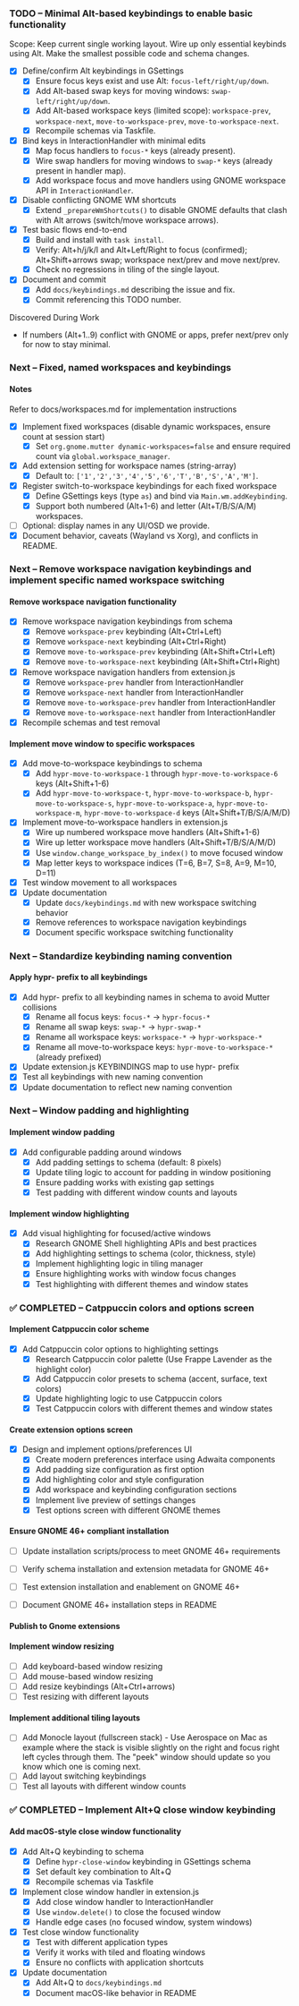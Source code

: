 ### TODO – Minimal Alt-based keybindings to enable basic functionality

Scope: Keep current single working layout. Wire up only essential keybinds using Alt. Make the smallest possible code and schema changes.

- [x] Define/confirm Alt keybindings in GSettings
  - [x] Ensure focus keys exist and use Alt: `focus-left/right/up/down`.
  - [x] Add Alt-based swap keys for moving windows: `swap-left/right/up/down`.
  - [x] Add Alt-based workspace keys (limited scope): `workspace-prev`, `workspace-next`, `move-to-workspace-prev`, `move-to-workspace-next`.
  - [x] Recompile schemas via Taskfile.

- [x] Bind keys in InteractionHandler with minimal edits
  - [x] Map focus handlers to `focus-*` keys (already present).
  - [x] Wire swap handlers for moving windows to `swap-*` keys (already present in handler map).
  - [x] Add workspace focus and move handlers using GNOME workspace API in `InteractionHandler`.

- [x] Disable conflicting GNOME WM shortcuts
  - [x] Extend `_prepareWmShortcuts()` to disable GNOME defaults that clash with Alt arrows (switch/move workspace arrows).

- [x] Test basic flows end-to-end
  - [x] Build and install with `task install`.
  - [x] Verify: Alt+h/j/k/l and Alt+Left/Right to focus (confirmed); Alt+Shift+arrows swap; workspace next/prev and move next/prev.
  - [x] Check no regressions in tiling of the single layout.

- [x] Document and commit
  - [x] Add `docs/keybindings.md` describing the issue and fix.
  - [x] Commit referencing this TODO number.

Discovered During Work
- If numbers (Alt+1..9) conflict with GNOME or apps, prefer next/prev only for now to stay minimal.

### Next – Fixed, named workspaces and keybindings

#### Notes

Refer to docs/workspaces.md for implementation instructions

- [x] Implement fixed workspaces (disable dynamic workspaces, ensure count at session start)
  - [x] Set `org.gnome.mutter dynamic-workspaces=false` and ensure required count via `global.workspace_manager`.
- [x] Add extension setting for workspace names (string-array)
  - [x] Default to: `['1','2','3','4','5','6','T','B','S','A','M']`.
- [x] Register switch-to-workspace keybindings for each fixed workspace
  - [x] Define GSettings keys (type `as`) and bind via `Main.wm.addKeybinding`.
  - [x] Support both numbered (Alt+1-6) and letter (Alt+T/B/S/A/M) workspaces.
- [ ] Optional: display names in any UI/OSD we provide.
- [x] Document behavior, caveats (Wayland vs Xorg), and conflicts in README.

### Next – Remove workspace navigation keybindings and implement specific named workspace switching

#### Remove workspace navigation functionality
- [x] Remove workspace navigation keybindings from schema
  - [x] Remove `workspace-prev` keybinding (Alt+Ctrl+Left)
  - [x] Remove `workspace-next` keybinding (Alt+Ctrl+Right) 
  - [x] Remove `move-to-workspace-prev` keybinding (Alt+Shift+Ctrl+Left)
  - [x] Remove `move-to-workspace-next` keybinding (Alt+Shift+Ctrl+Right)
- [x] Remove workspace navigation handlers from extension.js
  - [x] Remove `workspace-prev` handler from InteractionHandler
  - [x] Remove `workspace-next` handler from InteractionHandler
  - [x] Remove `move-to-workspace-prev` handler from InteractionHandler
  - [x] Remove `move-to-workspace-next` handler from InteractionHandler
- [x] Recompile schemas and test removal

#### Implement move window to specific workspaces
- [x] Add move-to-workspace keybindings to schema
  - [x] Add `hypr-move-to-workspace-1` through `hypr-move-to-workspace-6` keys (Alt+Shift+1-6)
  - [x] Add `hypr-move-to-workspace-t`, `hypr-move-to-workspace-b`, `hypr-move-to-workspace-s`, `hypr-move-to-workspace-a`, `hypr-move-to-workspace-m`, `hypr-move-to-workspace-d` keys (Alt+Shift+T/B/S/A/M/D)
- [x] Implement move-to-workspace handlers in extension.js
  - [x] Wire up numbered workspace move handlers (Alt+Shift+1-6)
  - [x] Wire up letter workspace move handlers (Alt+Shift+T/B/S/A/M/D)
  - [x] Use `window.change_workspace_by_index()` to move focused window
  - [x] Map letter keys to workspace indices (T=6, B=7, S=8, A=9, M=10, D=11)
- [x] Test window movement to all workspaces
- [x] Update documentation
  - [x] Update `docs/keybindings.md` with new workspace switching behavior
  - [x] Remove references to workspace navigation keybindings
  - [x] Document specific workspace switching functionality

### Next – Standardize keybinding naming convention

#### Apply hypr- prefix to all keybindings
- [x] Add hypr- prefix to all keybinding names in schema to avoid Mutter collisions
  - [x] Rename all focus keys: `focus-*` → `hypr-focus-*`
  - [x] Rename all swap keys: `swap-*` → `hypr-swap-*`
  - [x] Rename all workspace keys: `workspace-*` → `hypr-workspace-*`
  - [x] Rename all move-to-workspace keys: `hypr-move-to-workspace-*` (already prefixed)
- [x] Update extension.js KEYBINDINGS map to use hypr- prefix
- [x] Test all keybindings with new naming convention
- [x] Update documentation to reflect new naming convention

### Next – Window padding and highlighting

#### Implement window padding
- [x] Add configurable padding around windows
  - [x] Add padding settings to schema (default: 8 pixels)
  - [x] Update tiling logic to account for padding in window positioning
  - [x] Ensure padding works with existing gap settings
  - [x] Test padding with different window counts and layouts

#### Implement window highlighting
- [x] Add visual highlighting for focused/active windows
  - [x] Research GNOME Shell highlighting APIs and best practices
  - [x] Add highlighting settings to schema (color, thickness, style)
  - [x] Implement highlighting logic in tiling manager
  - [x] Ensure highlighting works with window focus changes
  - [x] Test highlighting with different themes and window states

### ✅ COMPLETED – Catppuccin colors and options screen

#### Implement Catppuccin color scheme
- [x] Add Catppuccin color options to highlighting settings
  - [x] Research Catppuccin color palette (Use Frappe Lavender as the highlight color)
  - [x] Add Catppuccin color presets to schema (accent, surface, text colors)
  - [x] Update highlighting logic to use Catppuccin colors
  - [x] Test Catppuccin colors with different themes and window states

#### Create extension options screen
- [x] Design and implement options/preferences UI
  - [x] Create modern preferences interface using Adwaita components
  - [x] Add padding size configuration as first option
  - [x] Add highlighting color and style configuration
  - [x] Add workspace and keybinding configuration sections
  - [x] Implement live preview of settings changes
  - [x] Test options screen with different GNOME themes

#### Ensure GNOME 46+ compliant installation

- [ ] Update installation scripts/process to meet GNOME 46+ requirements
- [ ] Verify schema installation and extension metadata for GNOME 46+
- [ ] Test extension installation and enablement on GNOME 46+
- [ ] Document GNOME 46+ installation steps in README


#### Publish to Gnome extensions


#### Implement window resizing
- [ ] Add keyboard-based window resizing
- [ ] Add mouse-based window resizing
- [ ] Add resize keybindings (Alt+Ctrl+arrows)
- [ ] Test resizing with different layouts

#### Implement additional tiling layouts
- [ ] Add Monocle layout (fullscreen stack) - Use Aerospace on Mac as example where the stack is visible slightly on the right and focus right left cycles through them.
      The "peek" window should update so you know which one is coming next.
- [ ] Add layout switching keybindings
- [ ] Test all layouts with different window counts

### ✅ COMPLETED – Implement Alt+Q close window keybinding

#### Add macOS-style close window functionality
- [x] Add Alt+Q keybinding to schema
  - [x] Define `hypr-close-window` keybinding in GSettings schema
  - [x] Set default key combination to Alt+Q
  - [x] Recompile schemas via Taskfile
- [x] Implement close window handler in extension.js
  - [x] Add close window handler to InteractionHandler
  - [x] Use `window.delete()` to close the focused window
  - [x] Handle edge cases (no focused window, system windows)
- [x] Test close window functionality
  - [x] Test with different application types
  - [x] Verify it works with tiled and floating windows
  - [x] Ensure no conflicts with application shortcuts
- [x] Update documentation
  - [x] Add Alt+Q to `docs/keybindings.md`
  - [x] Document macOS-like behavior in README
